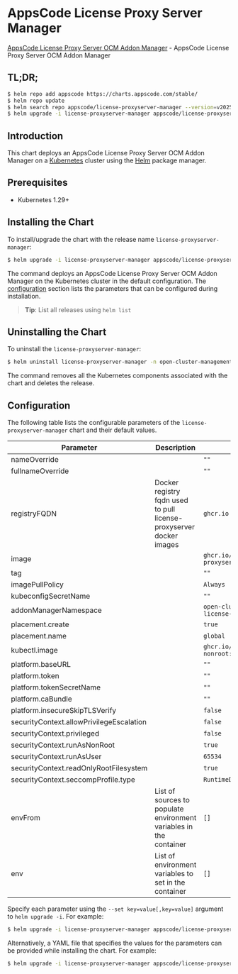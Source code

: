# AppsCode License Proxy Server Manager

[AppsCode License Proxy Server OCM Addon Manager](https://github.com/appscode-cloud/license-proxyserver) - AppsCode License Proxy Server OCM Addon Manager

## TL;DR;

```bash
$ helm repo add appscode https://charts.appscode.com/stable/
$ helm repo update
$ helm search repo appscode/license-proxyserver-manager --version=v2025.5.16
$ helm upgrade -i license-proxyserver-manager appscode/license-proxyserver-manager -n open-cluster-management-license-proxyserver --create-namespace --version=v2025.5.16
```

## Introduction

This chart deploys an AppsCode License Proxy Server OCM Addon Manager on a [Kubernetes](http://kubernetes.io) cluster using the [Helm](https://helm.sh) package manager.

## Prerequisites

- Kubernetes 1.29+

## Installing the Chart

To install/upgrade the chart with the release name `license-proxyserver-manager`:

```bash
$ helm upgrade -i license-proxyserver-manager appscode/license-proxyserver-manager -n open-cluster-management-license-proxyserver --create-namespace --version=v2025.5.16
```

The command deploys an AppsCode License Proxy Server OCM Addon Manager on the Kubernetes cluster in the default configuration. The [configuration](#configuration) section lists the parameters that can be configured during installation.

> **Tip**: List all releases using `helm list`

## Uninstalling the Chart

To uninstall the `license-proxyserver-manager`:

```bash
$ helm uninstall license-proxyserver-manager -n open-cluster-management-license-proxyserver
```

The command removes all the Kubernetes components associated with the chart and deletes the release.

## Configuration

The following table lists the configurable parameters of the `license-proxyserver-manager` chart and their default values.

|                Parameter                 |                             Description                             |                         Default                          |
|------------------------------------------|---------------------------------------------------------------------|----------------------------------------------------------|
| nameOverride                             |                                                                     | <code>""</code>                                          |
| fullnameOverride                         |                                                                     | <code>""</code>                                          |
| registryFQDN                             | Docker registry fqdn used to pull license-proxyserver docker images | <code>ghcr.io</code>                                     |
| image                                    |                                                                     | <code>ghcr.io/appscode/license-proxyserver</code>        |
| tag                                      |                                                                     | <code>""</code>                                          |
| imagePullPolicy                          |                                                                     | <code>Always</code>                                      |
| kubeconfigSecretName                     |                                                                     | <code>""</code>                                          |
| addonManagerNamespace                    |                                                                     | <code>open-cluster-management-license-proxyserver</code> |
| placement.create                         |                                                                     | <code>true</code>                                        |
| placement.name                           |                                                                     | <code>global</code>                                      |
| kubectl.image                            |                                                                     | <code>ghcr.io/appscode/kubectl-nonroot:1.31</code>       |
| platform.baseURL                         |                                                                     | <code>""</code>                                          |
| platform.token                           |                                                                     | <code>""</code>                                          |
| platform.tokenSecretName                 |                                                                     | <code>""</code>                                          |
| platform.caBundle                        |                                                                     | <code>""</code>                                          |
| platform.insecureSkipTLSVerify           |                                                                     | <code>false</code>                                       |
| securityContext.allowPrivilegeEscalation |                                                                     | <code>false</code>                                       |
| securityContext.privileged               |                                                                     | <code>false</code>                                       |
| securityContext.runAsNonRoot             |                                                                     | <code>true</code>                                        |
| securityContext.runAsUser                |                                                                     | <code>65534</code>                                       |
| securityContext.readOnlyRootFilesystem   |                                                                     | <code>true</code>                                        |
| securityContext.seccompProfile.type      |                                                                     | <code>RuntimeDefault</code>                              |
| envFrom                                  | List of sources to populate environment variables in the container  | <code>[]</code>                                          |
| env                                      | List of environment variables to set in the container               | <code>[]</code>                                          |


Specify each parameter using the `--set key=value[,key=value]` argument to `helm upgrade -i`. For example:

```bash
$ helm upgrade -i license-proxyserver-manager appscode/license-proxyserver-manager -n open-cluster-management-license-proxyserver --create-namespace --version=v2025.5.16 --set registryFQDN=ghcr.io
```

Alternatively, a YAML file that specifies the values for the parameters can be provided while
installing the chart. For example:

```bash
$ helm upgrade -i license-proxyserver-manager appscode/license-proxyserver-manager -n open-cluster-management-license-proxyserver --create-namespace --version=v2025.5.16 --values values.yaml
```
